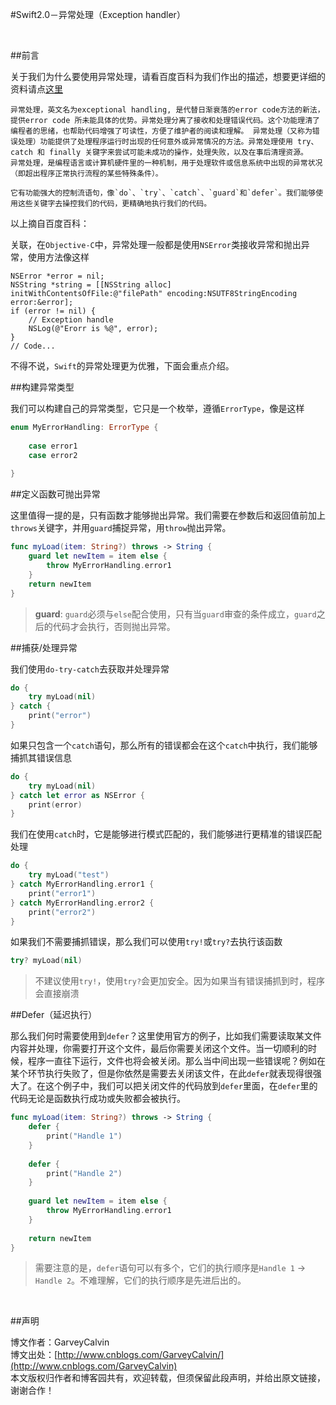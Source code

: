 #Swift2.0－异常处理（Exception handler）

<br>

##前言

关于我们为什么要使用异常处理，请看百度百科为我们作出的描述，想要更详细的资料请点[这里](http://baike.baidu.com/link?url=pgGvxSsSqeuz3OnQ7NrWkqYwZXtY9MVTeuhOZolRvcr2UQtCLzZHQ3Y-2lFpAxeCQURXjCLqqY84XX0VLs4zaa)

```
异常处理，英文名为exceptional handling, 是代替日渐衰落的error code方法的新法，提供error code 所未能具体的优势。异常处理分离了接收和处理错误代码。这个功能理清了编程者的思绪，也帮助代码增强了可读性，方便了维护者的阅读和理解。 异常处理（又称为错误处理）功能提供了处理程序运行时出现的任何意外或异常情况的方法。异常处理使用 try、catch 和 finally 关键字来尝试可能未成功的操作，处理失败，以及在事后清理资源。
异常处理，是编程语言或计算机硬件里的一种机制，用于处理软件或信息系统中出现的异常状况（即超出程序正常执行流程的某些特殊条件）。

它有功能强大的控制流语句，像`do`、`try`、`catch`、`guard`和`defer`。我们能够使用这些关键字去操控我们的代码，更精确地执行我们的代码。
```

以上摘自百度百科：


关联，在`Objective-C`中，异常处理一般都是使用`NSError`类接收异常和抛出异常，使用方法像这样

```objc
NSError *error = nil;
NSString *string = [[NSString alloc] initWithContentsOfFile:@"filePath" encoding:NSUTF8StringEncoding error:&error];
if (error != nil) {
    // Exception handle
    NSLog(@"Erorr is %@", error);
}
// Code...
```

不得不说，`Swift`的异常处理更为优雅，下面会重点介绍。

##构建异常类型

我们可以构建自己的异常类型，它只是一个枚举，遵循`ErrorType`，像是这样

```swift
enum MyErrorHandling: ErrorType {
    
    case error1
    case error2
    
}
```

##定义函数可抛出异常

这里值得一提的是，只有函数才能够抛出异常。我们需要在参数后和返回值前加上`throws`关键字，并用`guard`捕捉异常，用`throw`抛出异常。

```swift
func myLoad(item: String?) throws -> String {
    guard let newItem = item else {
        throw MyErrorHandling.error1
    }
    return newItem
}
```

> **guard**: `guard`必须与`else`配合使用，只有当`guard`审查的条件成立，`guard`之后的代码才会执行，否则抛出异常。


##捕获/处理异常

我们使用`do-try-catch`去获取并处理异常

```swift
do {
    try myLoad(nil)
} catch {
    print("error")
}
```

如果只包含一个`catch`语句，那么所有的错误都会在这个`catch`中执行，我们能够捕抓其错误信息

```swift
do {
    try myLoad(nil)
} catch let error as NSError {
    print(error)
}
```

我们在使用`catch`时，它是能够进行模式匹配的，我们能够进行更精准的错误匹配处理

```swift
do {
    try myLoad("test")
} catch MyErrorHandling.error1 {
    print("error1")
} catch MyErrorHandling.error2 {
    print("error2")
}
```

如果我们不需要捕抓错误，那么我们可以使用`try!`或`try?`去执行该函数

```swift
try? myLoad(nil)
```

> 不建议使用`try!`，使用`try?`会更加安全。因为如果当有错误捕抓到时，程序会直接崩溃

##Defer（延迟执行）

那么我们何时需要使用到`defer`？这里使用官方的例子，比如我们需要读取某文件内容并处理，你需要打开这个文件，最后你需要关闭这个文件。当一切顺利的时候，程序一直往下运行，文件也将会被关闭。那么当中间出现一些错误呢？例如在某个环节执行失败了，但是你依然是需要去关闭该文件，在此`defer`就表现得很强大了。在这个例子中，我们可以把关闭文件的代码放到`defer`里面，在`defer`里的代码无论是函数执行成功或失败都会被执行。

```swift
func myLoad(item: String?) throws -> String {
    defer {
        print("Handle 1")
    }
    
    defer {
        print("Handle 2")
    }
    
    guard let newItem = item else {
        throw MyErrorHandling.error1
    }
    
    return newItem
}
```

> 需要注意的是，`defer`语句可以有多个，它们的执行顺序是`Handle 1` -> `Handle 2`。不难理解，它们的执行顺序是先进后出的。

<br>

##声明

博文作者：GarveyCalvin<br>
博文出处：[http://www.cnblogs.com/GarveyCalvin/](http://www.cnblogs.com/GarveyCalvin)<br>
本文版权归作者和博客园共有，欢迎转载，但须保留此段声明，并给出原文链接，谢谢合作！<br>
